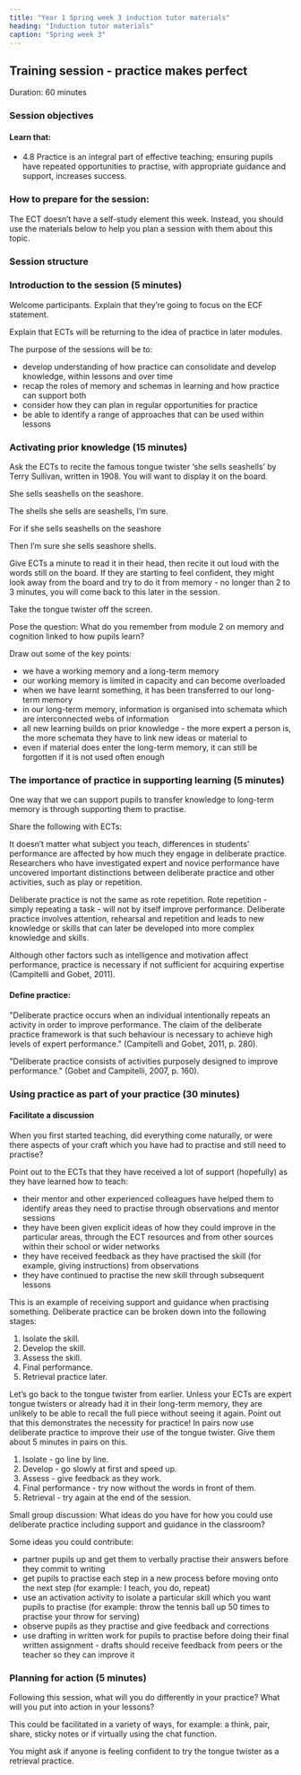 ```yaml
---
title: "Year 1 Spring week 3 induction tutor materials"
heading: "Induction tutor materials"
caption: "Spring week 3"
---
```


## Training session - practice makes perfect

Duration: 60 minutes

### Session objectives

#### Learn that:

- 4.8 Practice is an integral part of effective teaching; ensuring pupils have repeated opportunities to practise, with appropriate guidance and support, increases success.

### How to prepare for the session:

The ECT doesn’t have a self-study element this week. Instead, you should use the materials below to help you plan a session with them about this topic.

### Session structure

### Introduction to the session (5 minutes)

Welcome participants. Explain that they’re going to focus on the ECF statement.

Explain that ECTs will be returning to the idea of practice in later modules.

The purpose of the sessions will be to:

- develop understanding of how practice can consolidate and develop knowledge, within lessons and over time
- recap the roles of memory and schemas in learning and how practice can support both
- consider how they can plan in regular opportunities for practice
- be able to identify a range of approaches that can be used within lessons

### Activating prior knowledge (15 minutes)

Ask the ECTs to recite the famous tongue twister ‘she sells seashells’ by Terry Sullivan, written in 1908. You will want to display it on the board.

She sells seashells on the seashore.

The shells she sells are seashells, I’m sure.

For if she sells seashells on the seashore

Then I’m sure she sells seashore shells.

Give ECTs a minute to read it in their head, then recite it out loud with the words still on the board. If they are starting to feel confident, they might look away from the board and try to do it from memory - no longer than 2 to 3 minutes, you will come back to this later in the session.

Take the tongue twister off the screen.

Pose the question: What do you remember from module 2 on memory and cognition linked to how pupils learn?

Draw out some of the key points:

- we have a working memory and a long-term memory
- our working memory is limited in capacity and can become overloaded
- when we have learnt something, it has been transferred to our long-term memory
- in our long-term memory, information is organised into schemata which are interconnected webs of information
- all new learning builds on prior knowledge - the more expert a person is, the more schemata they have to link new ideas or material to
- even if material does enter the long-term memory, it can still be forgotten if it is not used often enough

### The importance of practice in supporting learning (5 minutes)

One way that we can support pupils to transfer knowledge to long-term memory is through supporting them to practise.

Share the following with ECTs:

It doesn’t matter what subject you teach, differences in students' performance are affected by how much they engage in deliberate practice. Researchers who have investigated expert and novice performance have uncovered important distinctions between deliberate practice and other activities, such as play or repetition.

Deliberate practice is not the same as rote repetition. Rote repetition - simply repeating a task - will not by itself improve performance. Deliberate practice involves attention, rehearsal and repetition and leads to new knowledge or skills that can later be developed into more complex knowledge and skills.

Although other factors such as intelligence and motivation affect performance, practice is necessary if not sufficient for acquiring expertise (Campitelli and Gobet, 2011).

#### Define practice:

"Deliberate practice occurs when an individual intentionally repeats an activity in order to improve performance. The claim of the deliberate practice framework is that such behaviour is necessary to achieve high levels of expert performance." (Campitelli and Gobet, 2011, p. 280).

"Deliberate practice consists of activities purposely designed to improve performance." (Gobet and Campitelli, 2007, p. 160).

### Using practice as part of your practice (30 minutes)

#### Facilitate a discussion

When you first started teaching, did everything come naturally, or were there aspects of your craft which you have had to practise and still need to practise?

Point out to the ECTs that they have received a lot of support (hopefully) as they have learned how to teach:

- their mentor and other experienced colleagues have helped them to identify areas they need to practise through observations and mentor sessions
- they have been given explicit ideas of how they could improve in the particular areas, through the ECT resources and from other sources within their school or wider networks
- they have received feedback as they have practised the skill (for example, giving instructions) from observations
- they have continued to practise the new skill through subsequent lessons

This is an example of receiving support and guidance when practising something. Deliberate practice can be broken down into the following stages:

1. Isolate the skill.
2. Develop the skill.
3. Assess the skill.
4. Final performance.
5. Retrieval practice later.

Let’s go back to the tongue twister from earlier. Unless your ECTs are expert tongue twisters or already had it in their long-term memory, they are unlikely to be able to recall the full piece without seeing it again. Point out that this demonstrates the necessity for practice! In pairs now use deliberate practice to improve their use of the tongue twister. Give them about 5 minutes in pairs on this.

1. Isolate - go line by line.
2. Develop - go slowly at first and speed up.
3. Assess - give feedback as they work.
4. Final performance - try now without the words in front of them.
5. Retrieval - try again at the end of the session.

Small group discussion: What ideas do you have for how you could use deliberate practice including support and guidance in the classroom?

Some ideas you could contribute:

- partner pupils up and get them to verbally practise their answers before they commit to writing
- get pupils to practise each step in a new process before moving onto the next step (for example: I teach, you do, repeat)
- use an activation activity to isolate a particular skill which you want pupils to practise (for example: throw the tennis ball up 50 times to practise your throw for serving)
- observe pupils as they practise and give feedback and corrections
- use drafting in written work for pupils to practise before doing their final written assignment - drafts should receive feedback from peers or the teacher so they can improve it

### Planning for action (5 minutes)

Following this session, what will you do differently in your practice? What will you put into action in your lessons?

This could be facilitated in a variety of ways, for example: a think, pair, share, sticky notes or if virtually using the chat function.

You might ask if anyone is feeling confident to try the tongue twister as a retrieval practice.